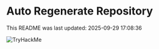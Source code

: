 # Auto Regenerate Repository

This README was last updated: 2025-09-29 17:08:36

 ![TryHackMe](https://tryhackme.com/badge/533634)